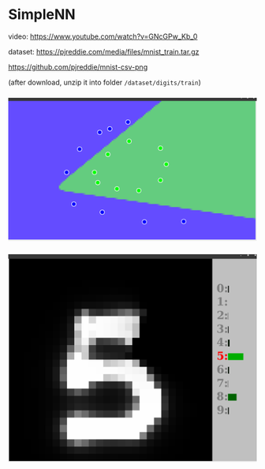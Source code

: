 # SimpleNN

video: https://www.youtube.com/watch?v=GNcGPw_Kb_0

dataset: https://pjreddie.com/media/files/mnist_train.tar.gz

https://github.com/pjreddie/mnist-csv-png

(after download, unzip it into folder `/dataset/digits/train`)

### ![Screenshot](/dots.png?raw=true)

### ![Screenshot](/digits.png?raw=true)